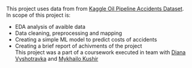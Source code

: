 This project uses data from from [Kaggle Oil Pipeline Accidents Dataset](https://www.kaggle.com/datasets/usdot/pipeline-accidents). \
In scope of this project is:
- EDA analysis of avaible data
- Data cleaning, preprocessing and mapping
- Creating a simple ML model to predict costs of accidents
- Creating a brief report of achivments of the project \
This project was a part of a coursework executed in team with [Diana Vyshotravka](https://github.com/DianaVyshotravka) and [Mykhailo Kushir](https://github.com/KushnirMykhailo)
